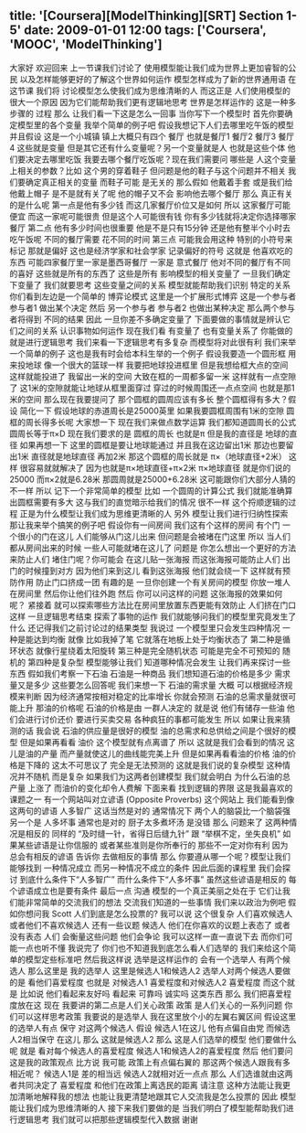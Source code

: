title: '[Coursera][ModelThinking][SRT] Section 1-5'
date: 2009-01-01 12:00
tags: ['Coursera', 'MOOC', 'ModelThinking']
---

﻿大家好  欢迎回来  上一节课我们讨论了
使用模型能让我们成为世界上更加睿智的公民
以及怎样能够更好的了解这个世界如何运作
模型怎样成为了新的世界通用语  在这节课  我们将
讨论模型怎么使我们成为思维清晰的人  而这正是
人们使用模型的很大一个原因  因为它们能帮助我们更有逻辑地思考
世界是怎样运作的  这是一种多步骤的
过程  那么  让我们看一下这是怎么一回事
当你写下一个模型时
首先你要确定模型里的各个变量  我举个简单的例子吧
假设我想记下人们去哪里吃午饭的模型
并且假设  这是一个小城镇  镇上大概只有四个
餐厅  也就是餐厅1  餐厅2
餐厅3  餐厅4  这些就是变量
但是其它还有什么变量呢？另一个变量就是人
也就是这些个体  他们要决定去哪里吃饭
我要去哪个餐厅吃饭呢？现在我们需要问  哪些是
人这个变量上相关的参数？比如  这个男的穿着鞋子
但问题是他的鞋子与这个问题并不相关
我们要确定真正相关的变量  而鞋子可能
是无关的  那么假如
他戴着手套  或是我们给他戴上帽子  是不是就有关了呢  他的帽子又不会
影响他去哪个餐厅
那么  真正有关的是什么呢  第一点是他有多少钱
而这几家餐厅价位又是如何
所以  这家餐厅可能便宜  而这一家呢可能很贵
但是这个人可能很有钱
你有多少钱就将决定你选择哪家餐厅
第二点  他有多少时间也很重要
他是不是只有15分钟
还是他有整半个小时去吃午饭呢  不同的餐厅需要
花不同的时间  第三点  可能我会用这种
特别的小符号来标记  那就是偏好  这也是经济学家和社会学家
记录偏好的符号  这就是  他喜欢吃的东西
可能四家餐厅里一家是墨西哥餐厅  一家是
意式餐厅  他对不同的餐厅有不同的喜好
这些就是所有的东西了  这些是所有
影响模型的相关变量了
一旦我们确定下变量了  我们就要思考
这些变量之间的关系  模型就能帮助我们识别
特定的关系  你们看到左边是一个简单的
博弈论模式  这里是一个扩展形式博弈
这是一个参与者  参与者1  做出某个决定  然后
另一个参与者  参与者2  也做出某种决定  那么两个参与者将得到
不同的结果  因此  一旦你差不多确定变量了
下面要做的事情就是辨认它们之间的关系
认识事物如何运作  现在我们看  有变量了  也有变量关系了
你能做的就是进行逻辑思考
我们来看一下逻辑思考有多复杂
而模型将对此很有利  我们来举一个简单的例子
这也是我有时会给本科生举的一个例子  假设我要造一个圆形框
用来投地球  像一个很大的篮球一样
我要把地球投进框里  但是我想给框大点的空间
这样就能投进了  我留出一米的空间
大致在框的一周都多留一米  这样就有一点空隙了
这1米的空隙就能让地球从框里面穿过  穿过的时候周围还一点点空间  也就是那1米的空间
那么现在我要提问了
那个圆框的圆周应该有多长
整个圆框得有多大？假设
简化一下  假设地球的赤道周长是25000英里
如果我要圆框周围有1米的空隙  圆框的周长得多长呢
大家想一下
现在我们来做点数学运算  我们都知道圆周长的公式
圆周长等于π×D
现在我们要求的是
圆框的周长  也就是π  但是我的直径是
地球的直径  如果再想一下
这里的圆框是要让地球能通过  并且我在这边留出1米
那边也要留出1米  直径就是地球直径
再加2米  那这个圆框的周长就是
π×（地球直径+2米）
这样  很容易就就解决了
因为也就是π×地球直径+π×2米
π×地球直径
就是你们说的  25000  而π×2就是6.28米
那圆周就是25000+6.28米
这可能跟你们大部分人猜的不一样
所以  记下一个非常简单的模型  比如  一个圆周的计算公式
我们就能准确算出圆框需要有多大
这与我们的直觉暗示给我们的情况
很不一样
这个捋顺逻辑的过程  正是为什么模型让我们成为思维更清晰的人
另外  模型让我们进行归纳性探索
那让我来举个搞笑的例子吧
假设你有一间房间  我们这有个这样的房间
有个门  一个很小的门在这儿  人们能够从门这儿出来
但问题是会被堵在门这里  所以  当人们都从房间出来的时候
一些人可能就堵在这儿了
问题是  你怎么想出一个更好的方法来防止人们
堵住门呢？你可能会
在这儿贴一张海报  而这张海报可能防止人们
出门的时候撞到对方  因为他们来到这儿
看到这张海报  他们就会绕一下  这样就有预防作用
防止门口挤成一团
有趣的是  一旦你创建一个有关房间的模型
你放一堆人在房间里  然后你让他们往外跑
然后  你可以问这样的问题  这张海报的效果如何呢？
紧接着  就可以探索哪些方法比在房间里放置东西更能有效防止
人们挤在门口  这样  一旦逻辑思考结束
探索了事物的运作  我们就能够问我们的模型里究竟发生了什么
还记得我们之前讨论过的结果类型
我说过  一个模型里只会发生四种情况
一种是能达到均衡
就像  比如我掉了笔  它就落在地板上处于均衡状态了
第二种是循环状态  就像行星绕着太阳旋转
第三种是完全随机状态  可能是完全不可预知的  随机的
第四种是复杂型  模型能够让我们
知道哪种情况会发生
让我们再来探讨一些东西  假如我们考察一下石油
石油是一种商品  我们想知道石油的价格是多少
需求量又是多少  这些要怎么回答呢
我们来想一下  石油的需求量  大概
可以根据经济规模来判断  因为经济通常按相对稳定的比率增长
你就会预测
石油的总需求量就很可能上升
那油的价格呢  石油的价格是由
一群人决定的  就是说  他们有储存一些油
他们会进行讨价还价  要进行买卖交易  各种疯狂的事都可能发生
所以  如果让我来猜测的话
我会说  石油的供应量是很好的模型
油的总需求和总供给之间是个很好的模型  但是如果再看看
油价  这个模型就有点离谱了
所以  这就是我们会看到的情况
这儿是油的产量  而产量就使这儿的曲线能完美上升
但是如果再看看油的价格
油的价格是下降的  这太不可思议了
完全是无法预测的  这就是我们说的复杂模型
这种情况并不随机  而是复杂  如果我们为这两者创建模型
我们就会明白  为什么石油的总产量
上涨了  而油价的变化却令人费解
下面来看  找到逻辑的界限  这是我最喜欢的课题之一
有一个网站叫对立谚语 (Opposite Proverbs)
这个网站上  我们能看到像这两句的谚语
人多智广  这话当然是对的
通常情况下  两个人的脑袋比一个脑袋强
另一个是  人多坏事  通常也是对的
厨子太多煮坏汤  是没错
那么  问题来了  这两种情况是相反的
同样的  “及时缝一针，省得日后缝九针” 跟  “举棋不定，坐失良机”
如果某些谚语是让你信服的  或者某些准则是你所奉行的
那些不一定对你有利  因为  总会有相反的谚语
告诉你  去做相反的事情
那么  你要遵从哪一个呢？模型让我们能够找到
一种情况成立  而另一种情况不成立的条件
因此后面的课程里  我们会探讨  到底什么条件下“人多智广”
而什么条件下“人多坏事”
虽然这些谚语是相反的
每个谚语成立也是要有条件
最后一点
沟通  模型的一个真正美丽之处在于
它们让我们能非常简单的交流我们的想法  交流我们知道的一些事情
我们来以政治为例吧  假如你想问我  Scott
人们到底是怎么投票的?  我可以说  这个很复杂
人们喜欢候选人  或者他们不喜欢候选人
还有一些议题
候选人 他们在你喜欢的议题上表态了
或者没有表态
人们  会衡量这些问题  他们会争论
我可以这样一直一直说下去  而你们可能一点也听不懂  我说完了
你们也不知道我到底怎么看人们选举的  我们来给这个简单的模型定些标准吧
然后我这样说  选举是这样运作的
会有一个选举人  有两个候选人  那么这里是
我的选举人  这里是候选人1和候选人2
选举人对两个候选人要做的是  看他们喜爱程度
也就是
对候选人1 喜爱程度和对候选人2 喜爱程度
而这个就是  比如说  他们看起来友好吗  看起来
可靠吗  诚实吗  这类东西
那么  我们把喜爱程度放在这
现在  我要讲的第二点是人们关心政策
政策  是人们关心的一系列问题
你们可以这样思考政策  我要说的是选举人
我在这里放个小的左翼右翼区间  假设这里的选举人有点
保守  对这两个候选人
假设  候选人1在这儿  他有点偏自由党
而候选人2相当保守  在这儿
那么  这就是候选人2  那么  这是人们选举的模型
他们要做什么呢
就是  看对每个候选人的喜爱程度
候选人1和候选人2的喜爱程度
然后  他们要问  这是我的政策观点  比方说  我可能
政策上有点偏右翼的  那这两个候选人跟我有多相近呢？
候选人1是  差的相当远  候选人2就相对近一点点
那么  人们选谁就由这两者共同决定了
喜爱程度  和他们在政策上离选民的距离
请注意  这种方法能让我更加清晰地解释我的想法
也能让我更清楚地跟其它人交流我是怎么投票的
因此  模型能让我们成为思维清晰的人
接下来我们要做的是
当我们明白了模型能帮助我们进行逻辑思考
我们就可以把那些逻辑模型代入数据
谢谢
